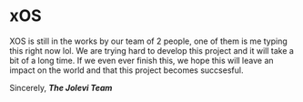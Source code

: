 # xOS
XOS is still in the works by our team of 2 people, one of them is me typing this right now lol. We are trying hard to develop this project and it will take a bit of a long time. If we even ever finish this, we hope this will leave an impact on the world and that this project becomes succsesful.

Sincerely, ***The Jolevi Team***
